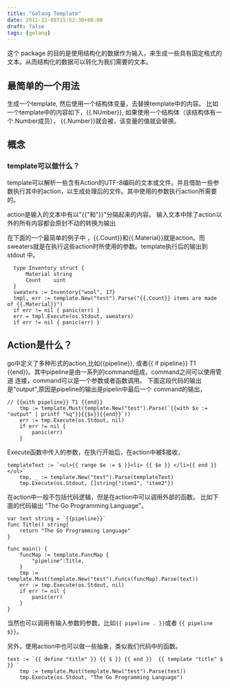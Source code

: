 ```yaml
---
title: "Golang Template"
date: 2011-12-08T15:52:30+08:00
draft: false
tags: [golang]
---
```


这个 package 的目的是使用结构化的数据作为输入，来生成一些具有固定格式的
文本。从而结构化的数据可以转化为我们需要的文本。

## 最简单的一个用法
生成一个template, 然后使用一个结构体变量，去替换template中的内容。
比如一个template中的内容如下，{{.NUmber}}, 如果使用一个结构体（该结构体有一个.Number成员），
{{.Number}}就会被，该变量的值就会替换。
##  概念
### template可以做什么？

template可以解析一些含有Action的UTF-8编码的文本或文件。并且借助一些参
数执行其中的action，以生成处理后的文件。其中使用的参数执行action所需要的。

action是输入的文本中有以"{{"和"}}"分隔起来的内容。
输入文本中除了action以外的所有内容都会原封不动的转换为输出


在下面的一个最简单的例子中 ，{{.Count}}和{{.Material}}就是action。而
sweaters就是在执行这些action时所使用的参数。template执行后的输出到
stdout 中。
```golang
  type Inventory struct {
      Material string
      Count    uint
  }
  sweaters := Inventory{"wool", 17}
  tmpl, err := template.New("test").Parse("{{.Count}} items are made of {{.Material}}")
  if err != nil { panic(err) }
  err = tmpl.Execute(os.Stdout, sweaters)
  if err != nil { panic(err) }
```
## Action是什么？
go中定义了多种形式的action,比如{{pipeline}}, 或者{{ if pipeline}} T1
{{end}}。其中pipeline是由一系列的command组成，command之间可以使用管道
连接，command可以是一个参数或者函数调用。
下面这段代码的输出是"output",原因是pipeline的输出是pipelin中最后一个
command的输出，

```
// {{with pipeline}} T1 {{end}}
	tmp := template.Must(template.New("test").Parse(`{{with $x := "output" | printf "%q"}}{{$x}}{{end}}`))
	err := tmp.Execute(os.Stdout, nil)
	if err != nil {
		panic(err)
	}
```

Execute函数中传入的参数，在执行开始后，在action中被$接收，
```
templateText := `<ul>{{ range $e := $ }}<li> {{ $e }} </li>{{ end }}</ul>`
	tmp, _ := template.New("test").Parse(templateText)
	tmp.Execute(os.Stdout, []string{"item1", "item2"})
```
在action中一般不包括代码逻辑，但是在action中可以调用外部的函数。
比如下面的代码输出 "The Go Programming Language"。
```
var text string = `{{pipeline}}`
func Title() string{
	return "The Go Programming Language"
}

func main() {
	funcMap := template.FuncMap {
		"pipeline":Title,
	}
	tmp := template.Must(template.New("test").Funcs(funcMap).Parse(text))
	err := tmp.Execute(os.Stdout, nil)
	if err != nil {
		panic(err)
	}
}
```
当然也可以调用有输入参数的参数。比如`{{ pipeline . }}`或者 `{{
pipeline $}}`。

另外，使用action中也可以做一些抽象，类似我们代码中的函数。
```golang
text := `{{ define "title" }} {{ $ }} {{ end }}  {{ template "title" $ }} `
	tmp := template.Must(template.New("test").Parse(text))
	tmp.Execute(os.Stdout, "The Go Programming Language")
```